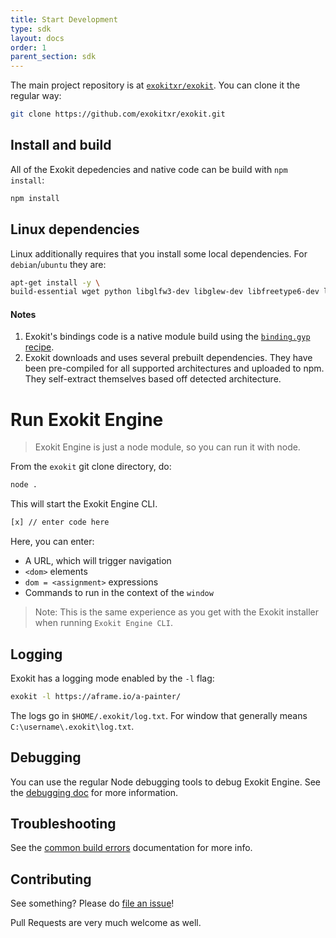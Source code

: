 ```yaml
---
title: Start Development
type: sdk
layout: docs
order: 1
parent_section: sdk
---
```


The main project repository is at [`exokitxr/exokit`](https://github.com/exokitxr/exokit). You can clone it the regular way:

```sh
git clone https://github.com/exokitxr/exokit.git
```


## Install and build

All of the Exokit depedencies and native code can be build with `npm install`:

```sh
npm install
```

## Linux dependencies

Linux additionally requires that you install some local dependencies. For `debian`/`ubuntu` they are:
```sh
apt-get install -y \
build-essential wget python libglfw3-dev libglew-dev libfreetype6-dev libfontconfig1-dev uuid-dev libxcursor-dev libxinerama-dev libxi-dev libasound2-dev libexpat1-dev
```

#### Notes

1. Exokit's bindings code is a native module build using the [`binding.gyp` recipe](https://github.com/exokitxr/exokit/blob/master/binding.gyp).
1. Exokit downloads and uses several prebuilt dependencies. They have been pre-compiled for all supported architectures and uploaded to npm. They self-extract themselves based off detected architecture.

# Run Exokit Engine

> Exokit Engine is just a node module, so you can run it with node.

From the `exokit` git clone directory, do:

```sh
node .
```

This will start the Exokit Engine CLI.

```sh
[x] // enter code here
```

Here, you can enter:

- A URL, which will trigger navigation
- `<dom>` elements
- `dom = <assignment>` expressions
- Commands to run in the context of the `window`

> Note: This is the same experience as you get with the Exokit installer when running `Exokit Engine CLI`.

## Logging

Exokit has a logging mode enabled by the `-l` flag:

```sh
exokit -l https://aframe.io/a-painter/ 
```

The logs go in `$HOME/.exokit/log.txt`. For window that generally means `C:\username\.exokit\log.txt`.

## Debugging

You can use the regular Node debugging tools to debug Exokit Engine. See the [debugging doc](debugging.md) for more information.

## Troubleshooting

See the [common build errors](commonBuildErrors.md) documentation for more info.

## Contributing

See something? Please do [file an issue](https://github.com/exokitxr/exokit/issues)!

Pull Requests are very much welcome as well.

